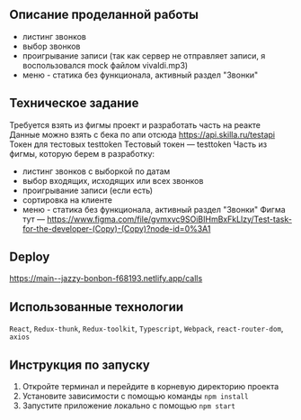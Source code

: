 ## Описание проделанной работы
- листинг звонков
- выбор звонков
- проигрывание записи (так как сервер не отправляет записи, я воспользовался mock файлом vivaldi.mp3)
- меню - статика без функционала, активный раздел "Звонки"
## Техническое задание
Требуется взять из фигмы проект и разработать часть на реакте
Данные можно взять с бека по апи отсюда https://api.skilla.ru/testapi Токен для тестовых testtoken
Тестовый токен — testtoken
Часть из фигмы, которую берем в разработку:
- листинг звонков с выборкой по датам
- выбор входящих, исходящих или всех звонков
- проигрывание записи (если есть)
- сортировка на клиенте
- меню - статика без функционала, активный раздел "Звонки"
Фигма тут — https://www.figma.com/file/gvmxvc9SOiBIHmBxFkLlzy/Test-task-for-the-developer-(Copy)-(Copy)?node-id=0%3A1

## Deploy
https://main--jazzy-bonbon-f68193.netlify.app/calls

## Использованные технологии
`React`, `Redux-thunk`, `Redux-toolkit`, `Typescript`, `Webpack`, `react-router-dom`, `axios`

## Инструкция по запуску
1. Откройте терминал и перейдите в корневую директорию проекта
2. Установите зависимости с помощью команды `npm install`
3. Запустите приложение локально с помощью `npm start`
